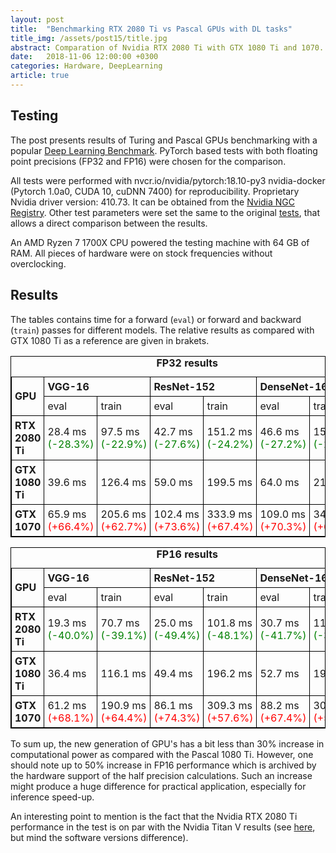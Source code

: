 ```yaml
---
layout: post
title:  "Benchmarking RTX 2080 Ti vs Pascal GPUs with DL tasks"
title_img: /assets/post15/title.jpg
abstract: Comparation of Nvidia RTX 2080 Ti with GTX 1080 Ti and 1070.
date:   2018-11-06 12:00:00 +0300
categories: Hardware, DeepLearning
article: true
---
```


<style>
table, th, td {
    border: 1px solid black;
    border-collapse: collapse;
}
th, td {
    padding: 5px;
    text-align: left;    
}
</style>

## Testing
The post presents results of Turing and Pascal GPUs benchmarking with a popular [Deep Learning Benchmark][Benchmark].
PyTorch based tests with both floating point precisions (FP32 and FP16) were chosen for the comparison.

All tests were performed with nvcr.io/nvidia/pytorch:18.10-py3 nvidia-docker (Pytorch 1.0a0, CUDA 10, cuDNN 7400) for reproducibility. Proprietary Nvidia driver version: 410.73.
It can be obtained from the [Nvidia NGC Registry][NGC]. Other test parameters were set the same to the original [tests][Benchmark], that allows a direct comparison between the results.

An AMD Ryzen 7 1700X CPU powered the testing machine with 64 GB of RAM. All pieces of hardware were on stock frequencies without overclocking.

## Results
The tables contains time for a forward (```eval```) or forward and backward (```train```) passes for different models.
The relative results as compared with GTX 1080 Ti as a reference are given in brakets.

<table style="width:100%">
  <caption><b>FP32 results</b></caption>
  <tr>
    <th rowspan="2">GPU</th>
    <th colspan="2">VGG-16</th>
    <th colspan="2">ResNet-152</th>
    <th colspan="2">DenseNet-161</th>
  </tr>
  <tr>
    <td>eval</td>
    <td>train</td>
    <td>eval</td>
    <td>train</td>
    <td>eval</td>
    <td>train</td>
  </tr>
  <tr>
  	<th>RTX 2080 Ti</th>
    <td>28.4 ms <font color="green">(-28.3%)</font></td>
    <td>97.5 ms <font color="green">(-22.9%)</font></td>
    <td>42.7 ms <font color="green">(-27.6%)</font></td>
    <td>151.2 ms <font color="green">(-24.2%)</font></td>
    <td>46.6 ms <font color="green">(-27.2%)</font></td>
    <td>155.9 ms <font color="green">(-25.9%)</font></td>
  </tr>
  <tr>
  	<th>GTX 1080 Ti</th>
    <td>39.6 ms</td>
    <td>126.4 ms</td>
    <td>59.0 ms</td>
    <td>199.5 ms</td>
    <td>64.0 ms</td>
    <td>210.4 ms</td>
  </tr>
  <tr>
  	<th>GTX 1070</th>
    <td>65.9 ms <font color="red">(+66.4%)</font></td>
    <td>205.6 ms <font color="red">(+62.7%)</font></td>
    <td>102.4 ms <font color="red">(+73.6%)</font></td>
    <td>333.9 ms <font color="red">(+67.4%)</font></td>
    <td>109.0 ms <font color="red">(+70.3%)</font></td>
    <td>348.7 ms <font color="red">(+65.7%)</font></td>
  </tr>
</table>



<table style="width:100%">
  <caption><b>FP16 results</b></caption>
  <tr>
    <th rowspan="2">GPU</th>
    <th colspan="2">VGG-16</th>
    <th colspan="2">ResNet-152</th>
    <th colspan="2">DenseNet-161</th>
  </tr>
  <tr>
    <td>eval</td>
    <td>train</td>
    <td>eval</td>
    <td>train</td>
    <td>eval</td>
    <td>train</td>
  </tr>
  <tr>
  	<th>RTX 2080 Ti</th>
    <td>19.3 ms <font color="green">(-40.0%)</font></td>
    <td>70.7 ms <font color="green">(-39.1%)</font></td>
    <td>25.0 ms <font color="green">(-49.4%)</font></td>
    <td>101.8 ms <font color="green">(-48.1%)</font></td>
    <td>30.7 ms <font color="green">(-41.7%)</font></td>
    <td>116.4 ms <font color="green">(-39.6%)</font></td>
  </tr>
  <tr>
  	<th>GTX 1080 Ti</th>
    <td>36.4 ms</td>
    <td>116.1 ms</td>
    <td>49.4 ms</td>
    <td>196.2 ms</td>
    <td>52.7 ms</td>
    <td>192.6 ms</td>
  </tr>
  <tr>
  	<th>GTX 1070</th>
    <td>61.2 ms <font color="red">(+68.1%)</font></td>
    <td>190.9 ms <font color="red">(+64.4%)</font></td>
    <td>86.1 ms <font color="red">(+74.3%)</font></td>
    <td>309.3 ms <font color="red">(+57.6%)</font></td>
    <td>88.2 ms <font color="red">(+67.4%)</font></td>
    <td>306.2 ms <font color="red">(+59.0%)</font></td>
  </tr>
</table>


To sum up, the new generation of GPU's has a bit less than 30% increase in computational power as compared with the Pascal 1080 Ti. However, one should note up to 50% increase in FP16 performance which is archived by the hardware support of the half precision calculations. Such an increase might produce a huge difference for practical application, especially for inference speed-up.

An interesting point to mention is the fact that the Nvidia RTX 2080 Ti performance in the test is on par with the Nvidia Titan V results (see [here][Benchmark], but mind the software versions difference).

[Benchmark]: https://github.com/u39kun/deep-learning-benchmark
[NGC]: https://ngc.nvidia.com
